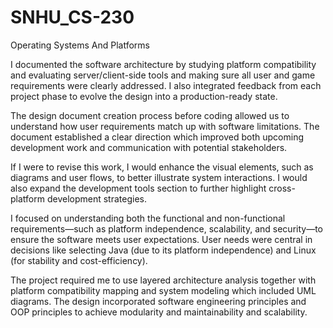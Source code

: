# SNHU_CS-230
Operating Systems And Platforms


I documented the software architecture by studying platform compatibility and evaluating server/client-side tools and making sure all user and game requirements were clearly addressed. I also integrated feedback from each project phase to evolve the design into a production-ready state.


The design document creation process before coding allowed us to understand how user requirements match up with software limitations. The document established a clear direction which improved both upcoming development work and communication with potential stakeholders.


If I were to revise this work, I would enhance the visual elements, such as diagrams and user flows, to better illustrate system interactions. I would also expand the development tools section to further highlight cross-platform development strategies.


I focused on understanding both the functional and non-functional requirements—such as platform independence, scalability, and security—to ensure the software meets user expectations. User needs were central in decisions like selecting Java (due to its platform independence) and Linux (for stability and cost-efficiency).


The project required me to use layered architecture analysis together with platform compatibility mapping and system modeling which included UML diagrams. The design incorporated software engineering principles and OOP principles to achieve modularity and maintainability and scalability.
